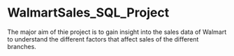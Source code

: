 # WalmartSales_SQL_Project
The major aim of thie project is to gain insight into the sales data of Walmart to understand the different factors that affect sales of the different branches.

